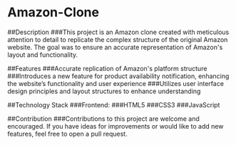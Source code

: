 # Amazon-Clone

##Description
###This project is an Amazon clone created with meticulous attention to detail to replicate the complex structure of the original Amazon website. The goal was to ensure an accurate representation of Amazon's layout and functionality.

##Features
###Accurate replication of Amazon's platform structure
###Introduces a new feature for product availability notification, enhancing the website’s functionality and user experience
###Utilizes user interface design principles and layout structures to enhance understanding

##Technology Stack
###Frontend:
###HTML5
###CSS3
###JavaScript

##Contribution
###Contributions to this project are welcome and encouraged. If you have ideas for improvements or would like to add new features, feel free to open a pull request.
